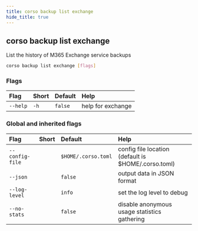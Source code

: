 ```yaml
---
title: corso backup list exchange
hide_title: true
---
```

## corso backup list exchange

List the history of M365 Exchange service backups

```bash
corso backup list exchange [flags]
```


### Flags

|Flag|Short|Default|Help|
|:----|:-----|:-------|:----|
|`--help`|`-h`|`false`|help for exchange|

### Global and inherited flags

|Flag|Short|Default|Help|
|:----|:-----|:-------|:----|
|`--config-file`||`$HOME/.corso.toml`|config file location (default is $HOME/.corso.toml)|
|`--json`||`false`|output data in JSON format|
|`--log-level`||`info`|set the log level to debug|info|warn|error|
|`--no-stats`||`false`|disable anonymous usage statistics gathering|
